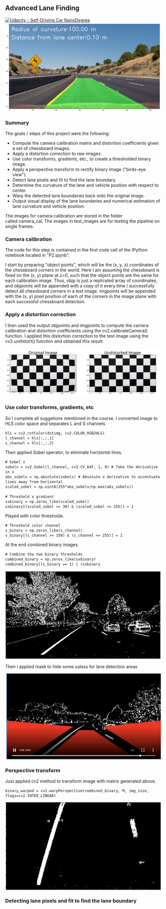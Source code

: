 ## Advanced Lane Finding
[![Udacity - Self-Driving Car NanoDegree](https://s3.amazonaws.com/udacity-sdc/github/shield-carnd.svg)](http://www.udacity.com/drive)
![Lanes Image](./output_images/test_output2.png)

### Summary
The goals / steps of this project were the following:
* Compute the camera calibration matrix and distortion coefficients given a set of chessboard images.
* Apply a distortion correction to raw images.
* Use color transforms, gradients, etc., to create a thresholded binary image.
* Apply a perspective transform to rectify binary image ("birds-eye view").
* Detect lane pixels and fit to find the lane boundary.
* Determine the curvature of the lane and vehicle position with respect to center.
* Warp the detected lane boundaries back onto the original image.
* Output visual display of the lane boundaries and numerical estimation of lane curvature and vehicle position.


The images for camera calibration are stored in the folder called camera_cal. The images in test_images are for testing the pipeline on single frames.

[//]: # (Image References)

[image1]: ./examples/undistort_output.png "Undistorted"
[image2]: ./test_images/test1.jpg "Road Transformed"
[image3]: ./3.png "Binary Example"
[image4]: ./4.png "Warp Example"
[image5]: ./examples/color_fit_lines.jpg "Fit Visual"
[image6]: ./examples/example_output.jpg "Output"
[video1]: ./project_video.mp4 "Video"
[image7]: ./mask.png "Mask"

### Camera calibration
The code for this step is contained in the first code cell of the IPython notebook located in "P2.ipynb".

I start by preparing "object points", which will be the (x, y, z) coordinates of the chessboard corners in the world. Here I am assuming the chessboard is fixed on the (x, y) plane at z=0, such that the object points are the same for each calibration image. Thus, objp is just a replicated array of coordinates, and objpoints will be appended with a copy of it every time I successfully detect all chessboard corners in a test image. imgpoints will be appended with the (x, y) pixel position of each of the corners in the image plane with each successful chessboard detection.

### Apply a distortion correction
I then used the output objpoints and imgpoints to compute the camera calibration and distortion coefficients using the cv2.calibrateCamera() function. I applied this distortion correction to the test image using the cv2.undistort() function and obtained this result:

![alt text][image1]

### Use color transforms, gradients, etc

So I complete all suggetions mentioned in the course.
I converted image to HLS color space and separates L and S channels

    hls = cv2.cvtColor(dstimg, cv2.COLOR_RGB2HLS)
    l_channel = hls[:,:,1]
    s_channel = hls[:,:,2]
    
Then applied Sobel operator, to eliminate horizontal lines. 

    # Sobel x
    sobelx = cv2.Sobel(l_channel, cv2.CV_64F, 1, 0) # Take the derivative in x
    abs_sobelx = np.absolute(sobelx) # Absolute x derivative to accentuate lines away from horizontal
    scaled_sobel = np.uint8(255*abs_sobelx/np.max(abs_sobelx))

    # Threshold x gradient
    sxbinary = np.zeros_like(scaled_sobel)
    sxbinary[(scaled_sobel >= 30) & (scaled_sobel <= 255)] = 1
    
Played with color thresholds.

    # Threshold color channel
    s_binary = np.zeros_like(s_channel)
    s_binary[(s_channel >= 150) & (s_channel <= 255)] = 1
    
At the end combined binary images.

    # Combine the two binary thresholds
    combined_binary = np.zeros_like(sxbinary)
    combined_binary[(s_binary == 1) | (sxbinary 
    
![alt text][image3]

Then i applied mask to hide some usless for lane detection areas

![alt text][image7]

### Perspective transform

Just applied cv2 method to transform image with matrix generated above.

    binary_warped = cv2.warpPerspective(combined_binary, M, img_size, flags=cv2.INTER_LINEAR)

![alt text][image4]

### Detecting lane pixels and fit to find the lane boundary

